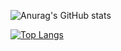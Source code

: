 ![Anurag's GitHub stats](https://github-readme-stats.vercel.app/api?username=MicIsHere&show_icons=true&theme=prussian)

[![Top Langs](https://github-readme-stats.vercel.app/api/top-langs/?username=MicIsHere&show_icons=true&theme=prussian)](https://github.com/anuraghazra/github-readme-stats)
